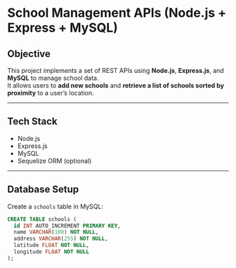 # School Management APIs (Node.js + Express + MySQL)

## Objective
This project implements a set of REST APIs using **Node.js**, **Express.js**, and **MySQL** to manage school data.  
It allows users to **add new schools** and **retrieve a list of schools sorted by proximity** to a user’s location.

---

## Tech Stack
- Node.js
- Express.js
- MySQL
- Sequelize ORM (optional)

---

## Database Setup
Create a `schools` table in MySQL:

```sql
CREATE TABLE schools (
  id INT AUTO_INCREMENT PRIMARY KEY,
  name VARCHAR(100) NOT NULL,
  address VARCHAR(255) NOT NULL,
  latitude FLOAT NOT NULL,
  longitude FLOAT NOT NULL
);
